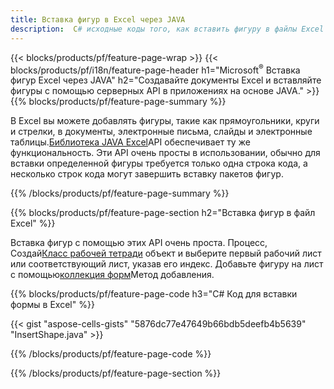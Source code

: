 ```yaml
---
title: Вставка фигур в Excel через JAVA
description:  C# исходные коды того, как вставить фигуру в файлы Excel Microsoft с помощью библиотеки JAVA.
---
```

{{< blocks/products/pf/feature-page-wrap >}}
{{< blocks/products/pf/i18n/feature-page-header h1="Microsoft<sup>&reg;</sup> Вставка фигур Excel через JAVA" h2="Создавайте документы Excel и вставляйте фигуры с помощью серверных API в приложениях на основе JAVA." >}}
{{% blocks/products/pf/feature-page-summary %}}

 В Excel вы можете добавлять фигуры, такие как прямоугольники, круги и стрелки, в документы, электронные письма, слайды и электронные таблицы.[Библиотека JAVA Excel](https://releases.aspose.com/cells/java/)API обеспечивает ту же функциональность. Эти API очень просты в использовании, обычно для вставки определенной фигуры требуется только одна строка кода, а несколько строк кода могут завершить вставку пакетов фигур.

{{% /blocks/products/pf/feature-page-summary %}}

{{% blocks/products/pf/feature-page-section h2="Вставка фигур в файл Excel" %}}

 Вставка фигур с помощью этих API очень проста. Процесс, Создай[Класс рабочей тетради](https://reference.aspose.com/cells/java/com.aspose.cells/workbook/) объект и выберите первый рабочий лист или соответствующий лист, указав его индекс. Добавьте фигуру на лист с помощью[коллекция форм](https://reference.aspose.com/cells/java/com.aspose.cells/shapecollection/)Метод добавления.

{{% blocks/products/pf/feature-page-code h3="C# Код для вставки формы в Excel" %}}

{{< gist "aspose-cells-gists" "5876dc77e47649b66bdb5deefb4b5639" "InsertShape.java" >}}

{{% /blocks/products/pf/feature-page-code %}}

{{% /blocks/products/pf/feature-page-section %}}

